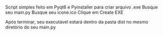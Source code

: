 Script simples feito em Pyqt6 e Pyinstaller para criar arquivo .exe
Busque seu main.py
Busque seu icone.ico
Clique em Create EXE

Após terminar, seu executável estará dentro da pasta dist no mesmo diretório do seu main.py
